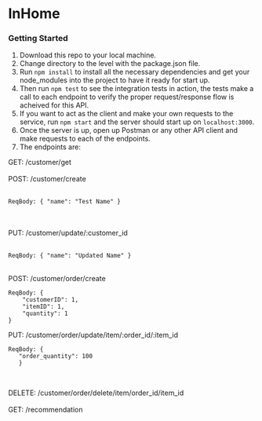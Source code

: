 # InHome

### Getting Started

1. Download this repo to your local machine.
2. Change directory to the level with the package.json file.
3. Run ```npm install``` to install all the necessary dependencies and get your node_modules into the project to have it ready for start up.
4. Then run ```npm test``` to see the integration tests in action, the tests make a call to each endpoint to verify the proper request/response flow is acheived for this API.
5. If you want to act as the client and make your own requests to the service, run ```npm start``` and the server should start up on ```localhost:3000```. 
6. Once the server is up, open up Postman or any other API client and make requests to each of the endpoints.
7. The endpoints are: 

GET: /customer/get 
<br/>
<br/>
POST: /customer/create 
<br/>
<br/>
```
ReqBody: { "name": "Test Name" } 
``` 
<br/>
<br/>
PUT: /customer/update/:customer_id 
<br/>
<br/>

```
ReqBody: { "name": "Updated Name" } 
``` 

<br/>
POST: /customer/order/create 
<br/>

```
ReqBody: {
    "customerID": 1,
    "itemID": 1,
    "quantity": 1
} 
```

PUT: /customer/order/update/item/:order_id/:item_id 
<br/>

```
ReqBody: {
   "order_quantity": 100
   }
```
<br/>

DELETE: /customer/order/delete/item/order_id/item_id 
<br/>
<br/>
GET: /recommendation 
<br/>
    
